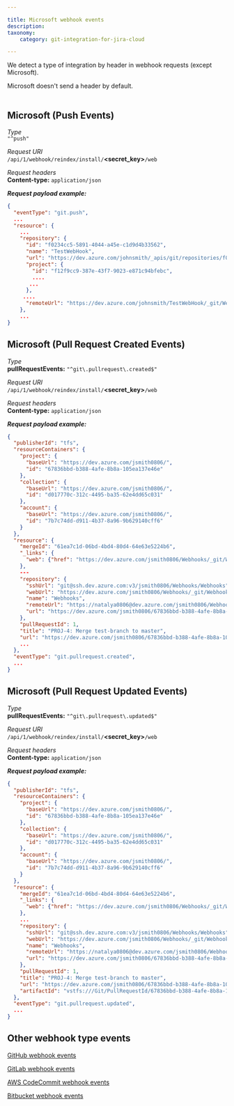 ```yaml
---

title: Microsoft webhook events
description:
taxonomy:
    category: git-integration-for-jira-cloud

---
```

We detect a type of integration by header in webhook requests (except Microsoft).

<div class="bbb-callout bbb--note">
    <div class="irow">
    <div class="ilogobox">
        <span class="logoimg"></span>
    </div>
    <div class="imsgbox">
        Microsoft doesn't send a header by default.
    </div>
    </div>
</div>
<br>

## Microsoft (Push Events)

_Type_<br>
`"^push"`

_Request URI_<br>
`/api/1/webhook/reindex/install/`**\<secret\_key\>**`/web`

_Request headers_<br>
**Content-type:** `application/json`

_**Request payload example:**_<br>
```json
{
  "eventType": "git.push",
  ...
  "resource": {
    ...
    "repository": {
      "id": "f0234cc5-5891-4044-a45e-c1d9d4b33562",
      "name": "TestWebHook",
      "url": "https://dev.azure.com/johnsmith/_apis/git/repositories/f0234cc5-5891-4044-a45e-c1d9d4b33562",
      "project": {
        "id": "f12f9cc9-387e-43f7-9023-e871c94bfebc",
        ....
       ...
      },
     ....
      "remoteUrl": "https://dev.azure.com/johnsmith/TestWebHook/_git/WebHook"
    },
	...
}
```

## Microsoft (Pull Request Created Events)

_Type_<br>
**pullRequestEvents:** `"^git\.pullrequest\.created$"`

_Request URI_<br>
`/api/1/webhook/reindex/install/`**\<secret\_key\>**`/web`

_Request headers_<br>
**Content-type:** `application/json`

_**Request payload example:**_<br>
```json
{  
  "publisherId": "tfs",
  "resourceContainers": {
    "project": {
      "baseUrl": "https://dev.azure.com/jsmith0806/",
      "id": "67836bbd-b388-4afe-8b8a-105ea137e46e"
    },
    "collection": {
      "baseUrl": "https://dev.azure.com/jsmith0806/",
      "id": "d017770c-312c-4495-ba35-62e4dd65c031"
    },
    "account": {
      "baseUrl": "https://dev.azure.com/jsmith0806/",
      "id": "7b7c74dd-d911-4b37-8a96-9b629140cff6"
    }
  },
  "resource": {
    "mergeId": "61ea7c1d-06bd-4bd4-80d4-64e63e5224b6",
    "_links": {
      "web": {"href": "https://dev.azure.com/jsmith0806/Webhooks/_git/Webhooks/pullrequest/1"}
    },  
    ---   
    "repository": {
      "sshUrl": "git@ssh.dev.azure.com:v3/jsmith0806/Webhooks/Webhooks",
      "webUrl": "https://dev.azure.com/jsmith0806/Webhooks/_git/Webhooks",
      "name": "Webhooks",
      "remoteUrl": "https://natalya0806@dev.azure.com/jsmith0806/Webhooks/_git/Webhooks",
      "url": "https://dev.azure.com/jsmith0806/67836bbd-b388-4afe-8b8a-105ea137e46e/_apis/git/repositories/a125ea5e-b64d-4ddc-b0ef-f926caa5cd0d"
    },
    "pullRequestId": 1,
    "title": "PROJ-4: Merge test-branch to master",
    "url": "https://dev.azure.com/jsmith0806/67836bbd-b388-4afe-8b8a-105ea137e46e/_apis/git/repositories/a125ea5e-b64d-4ddc-b0ef-f926caa5cd0d/pullRequests/1",
    ...    
  }, 
  "eventType": "git.pullrequest.created",
  ...
}
```

## Microsoft (Pull Request Updated Events)

_Type_<br>
**pullRequestEvents:** `"^git\.pullrequest\.updated$"`

_Request URI_<br>
`/api/1/webhook/reindex/install/`**\<secret\_key\>**`/web`

_Request headers_<br>
**Content-type:** `application/json`<br>

_**Request payload example:**_<br>
```json
{  
  "publisherId": "tfs",
  "resourceContainers": {
    "project": {
      "baseUrl": "https://dev.azure.com/jsmith0806/",
      "id": "67836bbd-b388-4afe-8b8a-105ea137e46e"
    },
    "collection": {
      "baseUrl": "https://dev.azure.com/jsmith0806/",
      "id": "d017770c-312c-4495-ba35-62e4dd65c031"
    },
    "account": {
      "baseUrl": "https://dev.azure.com/jsmith0806/",
      "id": "7b7c74dd-d911-4b37-8a96-9b629140cff6"
    }
  },
  "resource": {
    "mergeId": "61ea7c1d-06bd-4bd4-80d4-64e63e5224b6",
    "_links": {
      "web": {"href": "https://dev.azure.com/jsmith0806/Webhooks/_git/Webhooks/pullrequest/1"}
    },
    ...
    "repository": {
      "sshUrl": "git@ssh.dev.azure.com:v3/jsmith0806/Webhooks/Webhooks",
      "webUrl": "https://dev.azure.com/jsmith0806/Webhooks/_git/Webhooks",
      "name": "Webhooks",
      "remoteUrl": "https://natalya0806@dev.azure.com/jsmith0806/Webhooks/_git/Webhooks",
      "url": "https://dev.azure.com/jsmith0806/67836bbd-b388-4afe-8b8a-105ea137e46e/_apis/git/repositories/a125ea5e-b64d-4ddc-b0ef-f926caa5cd0d"
    },
    "pullRequestId": 1,
    "title": "PROJ-4: Merge test-branch to master",    
    "url": "https://dev.azure.com/jsmith0806/67836bbd-b388-4afe-8b8a-105ea137e46e/_apis/git/repositories/a125ea5e-b64d-4ddc-b0ef-f926caa5cd0d/pullRequests/1",
    "artifactId": "vstfs:///Git/PullRequestId/67836bbd-b388-4afe-8b8a-105ea137e46e%2fa125ea5e-b64d-4ddc-b0ef-f926caa5cd0d%2f1"
  },
  "eventType": "git.pullrequest.updated",
  ...
}
```

## Other webhook type events

[GitHub webhook events](/git-integration-for-jira-cloud/gitHub-webhook-events)

[GitLab webhook events](/git-integration-for-jira-cloud/gitlab-webhook-events)

[AWS CodeCommit webhook events](/git-integration-for-jira-cloud/aws-codecommit-webhook-events)

[Bitbucket webhook events](/git-integration-for-jira-cloud/bitbucket-webhook-events)

